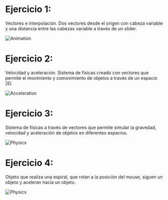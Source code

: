 # Ejercicio 1: 
Vectores e interpolación. Dos vectores desde el origen con cabeza variable y una distancia entre las cabezas variable a través de un slider. 

![Animation](https://user-images.githubusercontent.com/68623374/186724169-421665cb-05d6-4c35-8e42-e8fb02d627a8.gif)


# Ejercicio 2:
Velocidad y aceleración. Sistema de físicas creado con vectores que permite el movimiento y comovimiento de objetos a través de un espacio 2D.

![Acceleration](https://user-images.githubusercontent.com/68623374/186724189-320dff6c-afbe-4cd5-9ad5-7be5bdddbddf.gif)


# Ejercicio 3:
Sistema de físicas a través de vectores que permite simular la gravedad, velocidad y aceleración de objetos en diferentes espacios.

![Physics](https://user-images.githubusercontent.com/68623374/187302957-539c9a18-dd93-4097-87ff-49db87e48d32.gif)

# Ejercicio 4:
Objeto que realiza una espiral, que rotan a la posición del mouse, siguen un objeto y aceleran hacia un objeto. 

![Physics](https://user-images.githubusercontent.com/68623374/187302957-539c9a18-dd93-4097-87ff-49db87e48d32.gif)
